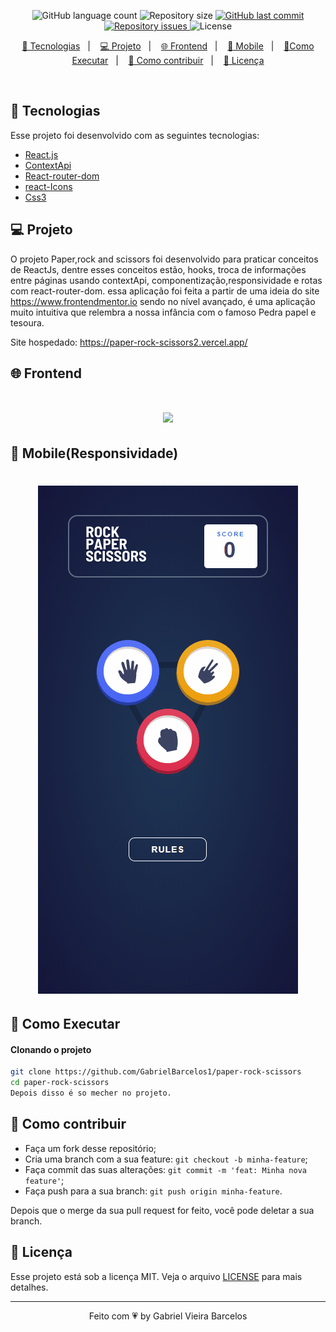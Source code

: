
<p align="center">
  <img alt="GitHub language count" src="https://img.shields.io/github/languages/count/GabrielBarcelos1/paper-rock-scissors">

  <img alt="Repository size" src="https://img.shields.io/github/repo-size/GabrielBarcelos1/paper-rock-scissors">
  
  <a href="https://github.com/GabrielBarcelos1/paper-rock-scissors/commits/master">
    <img alt="GitHub last commit" src="https://img.shields.io/github/last-commit/GabrielBarcelos1/paper-rock-scissors">
  </a>

  <a href="https://github.com/GabrielBarcelos1/paper-rock-scissors/issues">
    <img alt="Repository issues" src="https://img.shields.io/github/issues/GabrielBarcelos1/paper-rock-scissors">
  </a>

  <img alt="License" src="https://img.shields.io/badge/license-MIT-brightgreen">
</p>

<p align="center">
  <a href="#-tecnologias">🚀 Tecnologias</a>&nbsp;&nbsp;&nbsp;|&nbsp;&nbsp;&nbsp;
  <a href="#-projeto">💻 Projeto</a>&nbsp;&nbsp;&nbsp;|&nbsp;&nbsp;&nbsp;
  <a href="#-frontend">🌐 Frontend</a>&nbsp;&nbsp;&nbsp;|&nbsp;&nbsp;&nbsp;
  <a href="#-mobile(Responsividade)">📱 Mobile</a>&nbsp;&nbsp;&nbsp;|&nbsp;&nbsp;&nbsp;
  <a href="#-como-executar">🔖Como Executar</a>&nbsp;&nbsp;&nbsp;|&nbsp;&nbsp;&nbsp;
  <a href="#-como-contribuir">🤔 Como contribuir</a>&nbsp;&nbsp;&nbsp;|&nbsp;&nbsp;&nbsp;
  <a href="#-licença">🧾 Licença</a>
</p>

<br>

## 🚀 Tecnologias

Esse projeto foi desenvolvido com as seguintes tecnologias:

- [React.js]()
- [ContextApi]()
- [React-router-dom]()
- [react-Icons]()
- [Css3]()

## 💻 Projeto
O projeto Paper,rock and scissors foi desenvolvido para praticar conceitos de ReactJs, dentre esses conceitos estão, hooks, troca de informações entre páginas usando contextApi, componentização,responsividade e rotas com react-router-dom. essa aplicação foi feita a partir de uma ideia do site https://www.frontendmentor.io sendo no nível avançado, é uma aplicação muito intuitiva que relembra a nossa infância com o famoso Pedra papel e tesoura.

Site hospedado: https://paper-rock-scissors2.vercel.app/

## 🌐 Frontend
<h1 align="center">
    <img  src="https://files.fm/u/phzfvgead#/view/42dgt5scr" />
</h1>

## 📱 Mobile(Responsividade)
<h1 align="center">
    <img  src="https://github.com/GabrielBarcelos1/paper-rock-scissors/blob/main/gifmobile.gif" />
</h1>

    
## 🔖 Como Executar

#### Clonando o projeto
```sh
git clone https://github.com/GabrielBarcelos1/paper-rock-scissors
cd paper-rock-scissors
Depois disso é so mecher no projeto.
```


## 🤔 Como contribuir

- Faça um fork desse repositório;
- Cria uma branch com a sua feature: `git checkout -b minha-feature`;
- Faça commit das suas alterações: `git commit -m 'feat: Minha nova feature'`;
- Faça push para a sua branch: `git push origin minha-feature`.

Depois que o merge da sua pull request for feito, você pode deletar a sua branch.


## 🧾 Licença

Esse projeto está sob a licença MIT. Veja o arquivo [LICENSE](LICENSE.md) para mais detalhes.

---

<p align="center">Feito com 💗 by Gabriel Vieira Barcelos</p>

